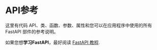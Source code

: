 # API参考

这里有代码 API、类、函数、参数、属性和您可以在应用程序中使用的所有 FastAPI 部件的参考说明。

如果您想**学习FastAPI**，最好阅读
[FastAPI 教程](https://fastapi.tiangolo.com/zh/tutorial/).
